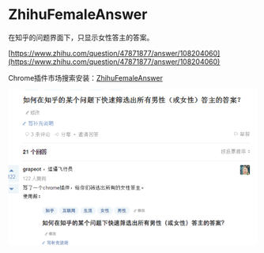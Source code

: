 # ZhihuFemaleAnswer

在知乎的问题界面下，只显示女性答主的答案。

[https://www.zhihu.com/question/47871877/answer/108204060](https://www.zhihu.com/question/47871877/answer/108204060)

Chrome插件市场搜索安装：[ZhihuFemaleAnswer](https://chrome.google.com/webstore/detail/ignkdlnhekcmpbbejgncnnllngalmigi/publish-delayed)

![screenshot.png](screenshot.png)
